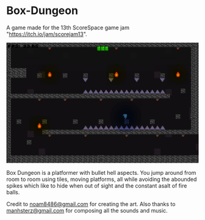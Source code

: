 # Box-Dungeon

A game made for the 13th ScoreSpace game jam "https://itch.io/jam/scorejam13".

![game_screen_shot](https://github.com/AndrewDMorgan/Box-Dungeon/blob/main/Screen%20Shot%202021-05-16%20at%208.51.26%20PM.png?raw=true)

Box Dungeon is a platformer with bullet hell aspects. You jump around from room to room using tiles, moving platforms, all while avoiding the abounded spikes which like to hide when out of sight and the constant asalt of fire balls.

Credit to noam8486@gmail.com for creating the art. Also thanks to manhsterz@gmail.com for composing all the sounds and music.
